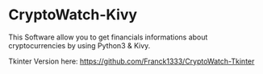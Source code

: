 # CryptoWatch-Kivy
This Software allow you to get financials informations about cryptocurrencies by using Python3 &amp; Kivy.

Tkinter Version here: https://github.com/Franck1333/CryptoWatch-Tkinter
